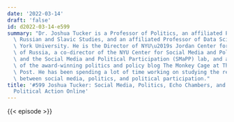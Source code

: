 ```yaml
---
date: '2022-03-14'
draft: 'false'
id: d2022-03-14-e599
summary: "Dr. Joshua Tucker is a Professor of Politics, an affiliated Professor of\
  \ Russian and Slavic Studies, and an affiliated Professor of Data Science at New\
  \ York University. He is the Director of NYU\u2019s Jordan Center for Advanced Study\
  \ of Russia, a co-director of the NYU Center for Social Media and Politics (CSMaP)\
  \ and the Social Media and Political Participation (SMaPP) lab, and a co-editor\
  \ of the award-winning politics and policy blog The Monkey Cage at The Washington\
  \ Post. He has been spending a lot of time working on studying the relationship\
  \ between social media, politics, and political participation."
title: '#599 Joshua Tucker: Social Media, Politics, Echo Chambers, and Organizing
  Political Action Online'
---
```

{{< episode >}}
